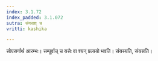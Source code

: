 ```yaml
---
index: 3.1.72
index_padded: 3.1.072
sutra: संयसश् च
vritti: kashika

---
```

सोपसर्गार्थ आरम्भः। सम्पूर्वाच् च यसेः वा श्यन् प्रत्ययो भवति। संयस्यति, संयसति।